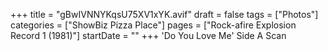 +++
title = "gBwIVNNYKqsU75XV1xYK.avif"
draft = false
tags = ["Photos"]
categories = ["ShowBiz Pizza Place"]
pages = ["Rock-afire Explosion Record 1 (1981)"]
startDate = ""
+++
'Do You Love Me' Side A Scan
